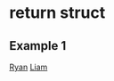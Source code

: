 # return struct

## Example 1

[ ](- "name=BuildName()")

[Ryan](- "?name.First")
[Liam](- "?name.Last")





